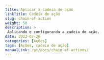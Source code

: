 ```yaml
---
title: Aplicar a cadeia de ação
linkTitle: Cadeia de ação
slug: chain-of-action
weight: 50
description: >
 Aplicando e configurando a cadeia de ação.
date: 2023-07-26
categories: [Ações]
tags: [Ações, cadeia de ação]
manualLink: /pt/docs/chain-of-actions/
---
```

<script>
  window.location.href = "/pt/docs/chain-of-actions/";
</script>
